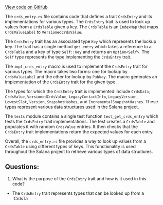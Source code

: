 [View code on GitHub](https://github.com/solana-labs/solana/blob/master/gossip/src/crds_entry.rs)

The `crds_entry.rs` file contains code that defines a trait `CrdsEntry` and its implementations for various types. The `CrdsEntry` trait is used to look up values from a `CrdsTable` given a key. The `CrdsTable` is an `IndexMap` that maps `CrdsValueLabel` to `VersionedCrdsValue`. 

The `CrdsEntry` trait has an associated type `Key` which represents the lookup key. The trait has a single method `get_entry` which takes a reference to a `CrdsTable` and a key of type `Self::Key` and returns an `Option<Self>`. The `Self` type represents the type implementing the `CrdsEntry` trait. 

The `impl_crds_entry` macro is used to implement the `CrdsEntry` trait for various types. The macro takes two forms: one for lookup by `CrdsValueLabel` and the other for lookup by `Pubkey`. The macro generates an implementation of the `CrdsEntry` trait for the given type. 

The types for which the `CrdsEntry` trait is implemented include `CrdsData`, `CrdsValue`, `VersionedCrdsValue`, `LegacyContactInfo`, `LegacyVersion`, `LowestSlot`, `Version`, `SnapshotHashes`, and `IncrementalSnapshotHashes`. These types represent various data structures used in the Solana project. 

The `tests` module contains a single test function `test_get_crds_entry` which tests the `CrdsEntry` trait implementations. The test creates a `CrdsTable` and populates it with random `CrdsValue` entries. It then checks that the `CrdsEntry` trait implementations return the expected values for each entry. 

Overall, the `crds_entry.rs` file provides a way to look up values from a `CrdsTable` using different types of keys. This functionality is used throughout the Solana project to retrieve various types of data structures.
## Questions: 
 1. What is the purpose of the `CrdsEntry` trait and how is it used in this code?
- The `CrdsEntry` trait represents types that can be looked up from a `CrdsTa